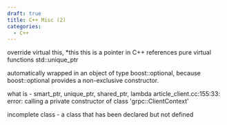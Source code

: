 ```yaml
---
draft: true
title: C++ Misc (2)
categories:
  - C++
---
```

override
virtual
this, *this 
    this is a pointer in C++
references
pure virtual functions
std::unique_ptr

automatically wrapped in an object of type boost::optional<int>, because boost::optional provides a non-exclusive constructor.

what is - smart_ptr, unique_ptr, shared_ptr, lambda 
article_client.cc:155:33: error: calling a private constructor of class 'grpc::ClientContext'

incomplete class - a class that has been declared but not defined


